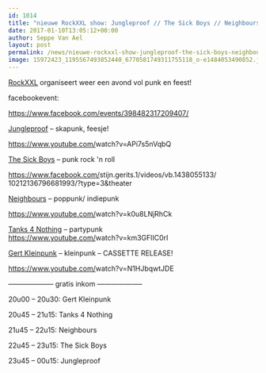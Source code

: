 ```yaml
---
id: 1014
title: "nieuwe RockXXL show: Jungleproof // The Sick Boys // Neighbours // Tanks 4 Nothing // Gert Kleinpunk"
date: 2017-01-10T13:05:12+00:00
author: Seppe Van Ael
layout: post
permalink: /news/nieuwe-rockxxl-show-jungleproof-the-sick-boys-neighbours-tanks-4-nothing-gert-kleinpunk/
image: 15972423_1195567493852440_6770581749311755118_o-e1484053490852.jpg
---
```

<a href="https://www.facebook.com/rockxxlrockenmetal/" data-hovercard="/ajax/hovercard/page.php?id=163891360353397&extragetparams=%7B%22directed_target_id%22%3A398482317209407%7D" data-hovercard-prefer-more-content-show="1">RockXXL</a> organiseert weer een avond vol punk en feest!

facebookevent:

https://www.facebook.com/events/398482317209407/

<a href="https://www.facebook.com/jungleproofofficial/" data-hovercard="/ajax/hovercard/page.php?id=1468771983353519&extragetparams=%7B%22directed_target_id%22%3A398482317209407%7D" data-hovercard-prefer-more-content-show="1">Jungleproof</a> – skapunk, feesje!
  
<a href="https://www.youtube.com/watch?v=APi7s5nVqbQ" target="_blank" rel="nofollow nofollow">https://www.youtube.com/<wbr />watch?v=APi7s5nVqbQ</a>

<a href="https://www.facebook.com/The-Sick-Boys-177494578944038/" data-hovercard="/ajax/hovercard/page.php?id=177494578944038&extragetparams=%7B%22directed_target_id%22%3A398482317209407%7D" data-hovercard-prefer-more-content-show="1">The Sick Boys</a> – punk rock 'n roll
  
<a href="https://www.facebook.com/stijn.gerits.1/videos/vb.1438055133/10212136796681993/?type=3&theater" rel="nofollow">https://www.facebook.com/<wbr />stijn.gerits.1/videos/<wbr />vb.1438055133/<wbr />10212136796681993/<wbr />?type=3&theater</a>

<a href="https://www.facebook.com/NeighboursOfficial/" data-hovercard="/ajax/hovercard/page.php?id=175081032514538&extragetparams=%7B%22directed_target_id%22%3A398482317209407%7D" data-hovercard-prefer-more-content-show="1">Neighbours</a> – poppunk/ indiepunk
  
<a href="https://www.youtube.com/watch?v=k0u8LNjRhCk" target="_blank" rel="nofollow nofollow">https://www.youtube.com/<wbr />watch?v=k0u8LNjRhCk</a>

<a href="https://www.facebook.com/tanks4nothing/" data-hovercard="/ajax/hovercard/page.php?id=1636606566603125&extragetparams=%7B%22directed_target_id%22%3A398482317209407%7D" data-hovercard-prefer-more-content-show="1">Tanks 4 Nothing</a> – partypunk<span class="text_exposed_show"><br /> <a href="https://www.youtube.com/watch?v=km3GFlIC0rI" target="_blank" rel="nofollow nofollow">https://www.youtube.com/<wbr />watch?v=km3GFlIC0rI</a></span>

<a href="https://www.facebook.com/gertkleinkunst" data-hovercard="/ajax/hovercard/user.php?id=100001464338669&extragetparams=%7B%22directed_target_id%22%3A398482317209407%7D" data-hovercard-prefer-more-content-show="1">Gert Kleinpunk</a> – kleinpunk – CASSETTE RELEASE!
  
<a href="https://www.youtube.com/watch?v=N1HJbqwtJDE" target="_blank" rel="nofollow nofollow">https://www.youtube.com/<wbr />watch?v=N1HJbqwtJDE</a>

&#8212;&#8212;&#8212;&#8212;&#8212;&#8212;– gratis inkom &#8212;&#8212;&#8212;&#8212;&#8212;&#8212;–

20u00 – 20u30: Gert Kleinpunk
  
20u45 – 21u15: Tanks 4 Nothing
  
21u45 – 22u15: Neighbours
  
22u45 – 23u15: The Sick Boys
  
23u45 – 00u15: Jungleproof
